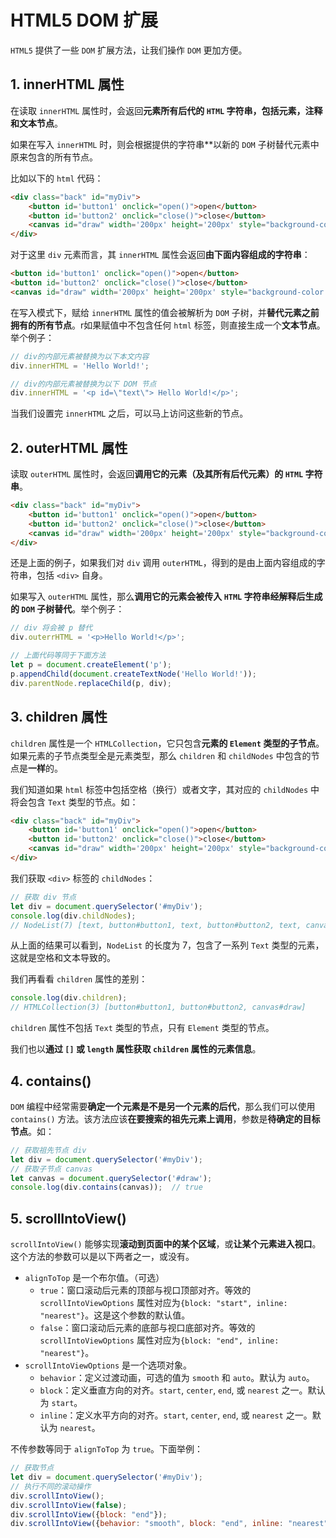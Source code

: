 # HTML5 DOM 扩展

`HTML5` 提供了一些 `DOM` 扩展方法，让我们操作 `DOM` 更加方便。

## 1. innerHTML 属性
在读取 `innerHTML` 属性时，会返回**元素所有后代的 `HTML` 字符串，包括元素，注释和文本节点**。

如果在写入 `innerHTML` 时，则会根据提供的字符串**以新的 `DOM` 子树替代元素中原来包含的所有节点。

比如以下的 `html` 代码：
```html
<div class="back" id="myDiv">
    <button id='button1' onclick="open()">open</button>
    <button id='button2' onclick="close()">close</button>
    <canvas id="draw" width='200px' height='200px' style="background-color: palegoldenrod;"></canvas>
</div>
```

对于这里 `div` 元素而言，其 `innerHTML` 属性会返回**由下面内容组成的字符串**：

```html
<button id='button1' onclick="open()">open</button>
<button id='button2' onclick="close()">close</button>
<canvas id="draw" width='200px' height='200px' style="background-color: palegoldenrod;"></canvas>
```

在写入模式下，赋给 `innerHTML` 属性的值会被解析为 `DOM` 子树，并**替代元素之前拥有的所有节点**。r如果赋值中不包含任何 `html` 标签，则直接生成一个**文本节点**。举个例子：

```js
// div的内部元素被替换为以下本文内容
div.innerHTML = 'Hello World!';

// div的内部元素被替换为以下 DOM 节点
div.innerHTML = '<p id=\"text\"> Hello World!</p>';
```
当我们设置完 `innerHTML` 之后，可以马上访问这些新的节点。

## 2. outerHTML 属性
读取 `outerHTML` 属性时，会返回**调用它的元素（及其所有后代元素）的 `HTML` 字符串**。

```html
<div class="back" id="myDiv">
    <button id='button1' onclick="open()">open</button>
    <button id='button2' onclick="close()">close</button>
    <canvas id="draw" width='200px' height='200px' style="background-color: palegoldenrod;"></canvas>
</div>
```
还是上面的例子，如果我们对 `div` 调用 `outerHTML`，得到的是由上面内容组成的字符串，包括 `<div>` 自身。

如果写入 `outerHTML` 属性，那么**调用它的元素会被传入 `HTML` 字符串经解释后生成的 `DOM` 子树替代**。举个例子：

```js
// div 将会被 p 替代
div.outerrHTML = '<p>Hello World!</p>';

// 上面代码等同于下面方法
let p = document.createElement('p');
p.appendChild(document.createTextNode('Hello World!'));
div.parentNode.replaceChild(p, div);
```

## 3. children 属性
`children` 属性是一个 `HTMLCollection`，它只包含**元素的 `Element` 类型的子节点**。如果元素的子节点类型全是元素类型，那么 `children` 和 `childNodes` 中包含的节点是**一样**的。

我们知道如果 `html` 标签中包括空格（换行）或者文字，其对应的 `childNodes` 中将会包含 `Text` 类型的节点。如：

```html
<div class="back" id="myDiv">
    <button id='button1' onclick="open()">open</button>
    <button id='button2' onclick="close()">close</button>
    <canvas id="draw" width='200px' height='200px' style="background-color: palegoldenrod;"></canvas>
</div>
```
我们获取 `<div>` 标签的 `childNodes`：
```js
// 获取 div 节点
let div = document.querySelector('#myDiv');
console.log(div.childNodes); 
// NodeList(7) [text, button#button1, text, button#button2, text, canvas#draw, text]
```
从上面的结果可以看到，`NodeList` 的长度为 7，包含了一系列 `Text` 类型的元素，这就是空格和文本导致的。

我们再看看 `children` 属性的差别：

```js
console.log(div.children); 
// HTMLCollection(3) [button#button1, button#button2, canvas#draw]
```

`children` 属性不包括 `Text` 类型的节点，只有 `Element` 类型的节点。

我们也以**通过 `[]` 或 `length` 属性获取 `children` 属性的元素信息**。

## 4. contains()
`DOM` 编程中经常需要**确定一个元素是不是另一个元素的后代**，那么我们可以使用 `contains()` 方法。该方法应该**在要搜索的祖先元素上调用**，参数是**待确定的目标节点**。如：

```js
// 获取祖先节点 div 
let div = document.querySelector('#myDiv');
// 获取子节点 canvas
let canvas = document.querySelector('#draw');
console.log(div.contains(canvas));  // true
```

## 5. scrollIntoView()
`scrollIntoView()` 能够实现**滚动到页面中的某个区域**，或**让某个元素进入视口**。这个方法的参数可以是以下两者之一，或没有。

+ `alignToTop` 是一个布尔值。（可选）
   + `true`：窗口滚动后元素的顶部与视口顶部对齐。等效的 `scrollIntoViewOptions` 属性对应为`{block: "start", inline: "nearest"}`。这是这个参数的默认值。
   + `false`：窗口滚动后元素的底部与视口底部对齐。等效的 `scrollIntoViewOptions` 属性对应为`{block: "end", inline: "nearest"}`。
+ `scrollIntoViewOptions` 是一个选项对象。
   + `behavior`：定义过渡动画，可选的值为 `smooth` 和 `auto`。默认为 `auto`。
   + `block`：定义垂直方向的对齐。`start`, `center`, `end`, 或 `nearest` 之一。默认为 `start`。
   + `inline`：定义水平方向的对齐。`start`, `center`, `end`, 或 `nearest` 之一。默认为 `nearest`。

不传参数等同于 `alignToTop` 为 `true`。下面举例：

```js
// 获取节点
let div = document.querySelector('#myDiv');
// 执行不同的滚动操作
div.scrollIntoView();
div.scrollIntoView(false);
div.scrollIntoView({block: "end"});
div.scrollIntoView({behavior: "smooth", block: "end", inline: "nearest"});
```